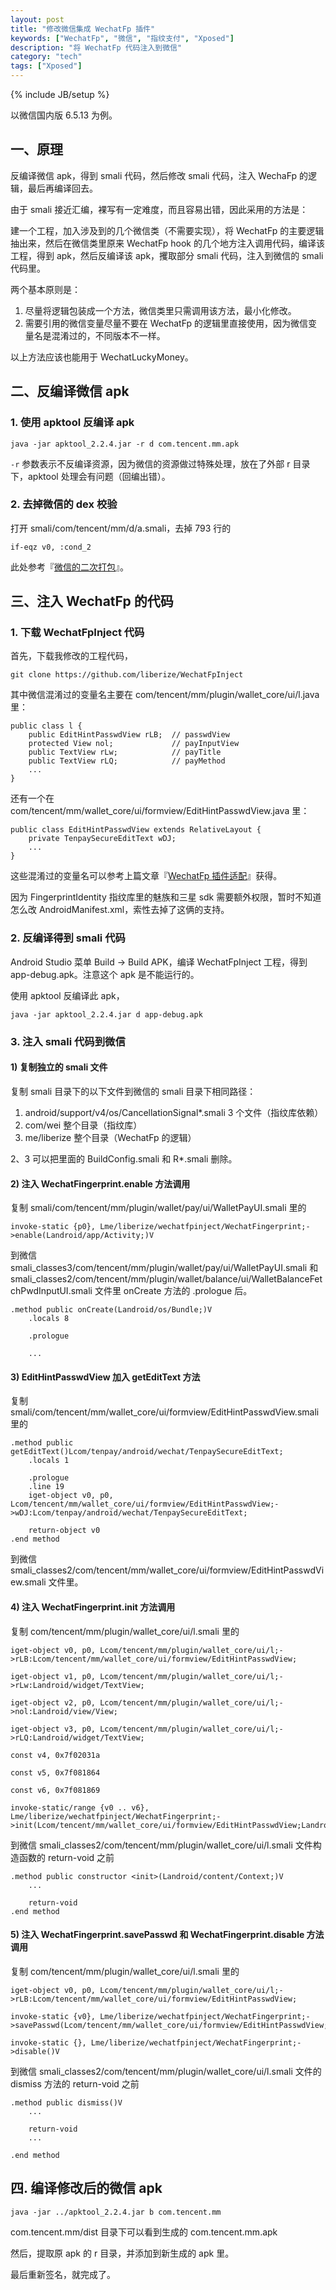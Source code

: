 ```yaml
---
layout: post
title: "修改微信集成 WechatFp 插件"
keywords: ["WechatFp", "微信", "指纹支付", "Xposed"]
description: "将 WechatFp 代码注入到微信"
category: "tech"
tags: ["Xposed"]
---
```

{% include JB/setup %}

以微信国内版 6.5.13 为例。

## 一、原理

反编译微信 apk，得到 smali 代码，然后修改 smali 代码，注入 WechaFp 的逻辑，最后再编译回去。

由于 smali 接近汇编，裸写有一定难度，而且容易出错，因此采用的方法是：

建一个工程，加入涉及到的几个微信类（不需要实现），将 WechatFp 的主要逻辑抽出来，然后在微信类里原来 WechatFp hook 的几个地方注入调用代码，编译该工程，得到 apk，然后反编译该 apk，攫取部分 smali 代码，注入到微信的 smali 代码里。

两个基本原则是：

1. 尽量将逻辑包装成一个方法，微信类里只需调用该方法，最小化修改。
2. 需要引用的微信变量尽量不要在 WechatFp 的逻辑里直接使用，因为微信变量名是混淆过的，不同版本不一样。

以上方法应该也能用于 WechatLuckyMoney。

## 二、反编译微信 apk

### 1. 使用 apktool 反编译 apk

    java -jar apktool_2.2.4.jar -r d com.tencent.mm.apk

`-r` 参数表示不反编译资源，因为微信的资源做过特殊处理，放在了外部 r 目录下，apktool 处理会有问题（回编出错）。

### 2. 去掉微信的 dex 校验

打开 smali/com/tencent/mm/d/a.smali，去掉 793 行的

    if-eqz v0, :cond_2

此处参考『[微信的二次打包](http://www.jianshu.com/p/a0e6b3f15d78)』。

## 三、注入 WechatFp 的代码

### 1. 下载 WechatFpInject 代码

首先，下载我修改的工程代码，

    git clone https://github.com/liberize/WechatFpInject

其中微信混淆过的变量名主要在 com/tencent/mm/plugin/wallet_core/ui/l.java 里：

    public class l {
        public EditHintPasswdView rLB;  // passwdView
        protected View nol;             // payInputView
        public TextView rLw;            // payTitle
        public TextView rLQ;            // payMethod
        ...
    }

还有一个在 com/tencent/mm/wallet_core/ui/formview/EditHintPasswdView.java 里：

    public class EditHintPasswdView extends RelativeLayout {
        private TenpaySecureEditText wDJ;
        ...
    }

这些混淆过的变量名可以参考上篇文章『[WechatFp 插件适配](/tech/wechatfp-code-adaptation.html)』获得。

因为 FingerprintIdentity 指纹库里的魅族和三星 sdk 需要额外权限，暂时不知道怎么改 AndroidManifest.xml，索性去掉了这俩的支持。

### 2. 反编译得到 smali 代码

Android Studio 菜单 Build -> Build APK，编译 WechatFpInject 工程，得到 app-debug.apk。注意这个 apk 是不能运行的。

使用 apktool 反编译此 apk，

    java -jar apktool_2.2.4.jar d app-debug.apk

### 3. 注入 smali 代码到微信

#### 1) 复制独立的 smali 文件

复制 smali 目录下的以下文件到微信的 smali 目录下相同路径：

1. android/support/v4/os/CancellationSignal\*.smali 3 个文件（指纹库依赖）
2. com/wei 整个目录（指纹库）
3. me/liberize 整个目录（WechatFp 的逻辑）

2、3 可以把里面的 BuildConfig.smali 和 R\*.smali 删除。

#### 2) 注入 WechatFingerprint.enable 方法调用

复制 smali/com/tencent/mm/plugin/wallet/pay/ui/WalletPayUI.smali 里的

    invoke-static {p0}, Lme/liberize/wechatfpinject/WechatFingerprint;->enable(Landroid/app/Activity;)V

到微信 smali_classes3/com/tencent/mm/plugin/wallet/pay/ui/WalletPayUI.smali 和 smali_classes2/com/tencent/mm/plugin/wallet/balance/ui/WalletBalanceFetchPwdInputUI.smali 文件里 onCreate 方法的 .prologue 后。

    .method public onCreate(Landroid/os/Bundle;)V
        .locals 8

        .prologue

        ...

#### 3) EditHintPasswdView 加入 getEditText 方法

复制 smali/com/tencent/mm/wallet_core/ui/formview/EditHintPasswdView.smali 里的

    .method public getEditText()Lcom/tenpay/android/wechat/TenpaySecureEditText;
        .locals 1

        .prologue
        .line 19
        iget-object v0, p0, Lcom/tencent/mm/wallet_core/ui/formview/EditHintPasswdView;->wDJ:Lcom/tenpay/android/wechat/TenpaySecureEditText;

        return-object v0
    .end method

到微信 smali_classes2/com/tencent/mm/wallet_core/ui/formview/EditHintPasswdView.smali 文件里。

#### 4) 注入 WechatFingerprint.init 方法调用

复制 com/tencent/mm/plugin/wallet_core/ui/l.smali 里的

    iget-object v0, p0, Lcom/tencent/mm/plugin/wallet_core/ui/l;->rLB:Lcom/tencent/mm/wallet_core/ui/formview/EditHintPasswdView;

    iget-object v1, p0, Lcom/tencent/mm/plugin/wallet_core/ui/l;->rLw:Landroid/widget/TextView;

    iget-object v2, p0, Lcom/tencent/mm/plugin/wallet_core/ui/l;->nol:Landroid/view/View;

    iget-object v3, p0, Lcom/tencent/mm/plugin/wallet_core/ui/l;->rLQ:Landroid/widget/TextView;

    const v4, 0x7f02031a

    const v5, 0x7f081864

    const v6, 0x7f081869

    invoke-static/range {v0 .. v6}, Lme/liberize/wechatfpinject/WechatFingerprint;->init(Lcom/tencent/mm/wallet_core/ui/formview/EditHintPasswdView;Landroid/widget/TextView;Landroid/view/View;Landroid/widget/TextView;III)V

到微信 smali_classes2/com/tencent/mm/plugin/wallet_core/ui/l.smali 文件构造函数的 return-void 之前

    .method public constructor <init>(Landroid/content/Context;)V
        ...

        return-void
    .end method

#### 5) 注入 WechatFingerprint.savePasswd 和 WechatFingerprint.disable 方法调用

复制 com/tencent/mm/plugin/wallet_core/ui/l.smali 里的

    iget-object v0, p0, Lcom/tencent/mm/plugin/wallet_core/ui/l;->rLB:Lcom/tencent/mm/wallet_core/ui/formview/EditHintPasswdView;

    invoke-static {v0}, Lme/liberize/wechatfpinject/WechatFingerprint;->savePasswd(Lcom/tencent/mm/wallet_core/ui/formview/EditHintPasswdView;)V

    invoke-static {}, Lme/liberize/wechatfpinject/WechatFingerprint;->disable()V

到微信 smali_classes2/com/tencent/mm/plugin/wallet_core/ui/l.smali 文件的 dismiss 方法的 return-void 之前


    .method public dismiss()V
        ...

        return-void
        ...

    .end method

## 四. 编译修改后的微信 apk

    java -jar ../apktool_2.2.4.jar b com.tencent.mm

com.tencent.mm/dist 目录下可以看到生成的 com.tencent.mm.apk

然后，提取原 apk 的 r 目录，并添加到新生成的 apk 里。

最后重新签名，就完成了。
